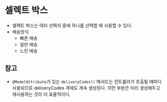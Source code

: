 # 셀렉트 박스
- 셀렉트 박스는 여러 선택지 중에 하나를 선택할 때 사용할 수 있다.
- 배송방식
    - 빠른 배송
    - 일반 배송
    - 느린 배송
    
## 참고
- `@ModelAttribute`가 있는 `deliveryCodes()` 메서드는 컨트롤러가 호출될 때마다 사용되므로
deliveryCodes 객체도 계속 생성된다. 이런 부분은 미리 생성해두고 재사용하는 것이 더 효율적이다.
  
